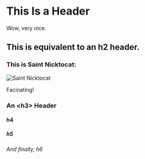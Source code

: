 # This Is a Header

Wow, very nice.

## This is equivalent to an h2 header.

### This is Saint Nicktocat:

![Saint Nicktocat](https://octodex.github.com/images/saint-nicktocat.jpg)

Facinating!

### An \<h3\> Header

#### h4

##### h5

###### And finally, h6
